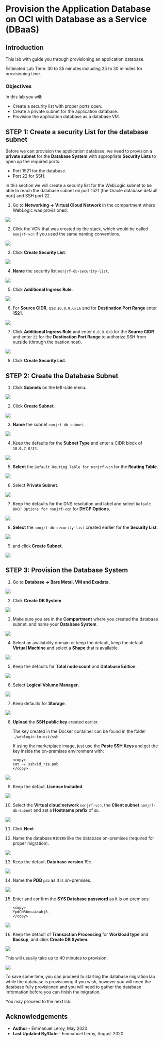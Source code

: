 # Provision the Application Database on OCI with Database as a Service (DBaaS)

## Introduction

This lab with guide you through provisioning an application database.

Estimated Lab Time: 30 to 35 minutes including 25 to 30 minutes for provisioning time.

### Objectives

In this lab you will:

- Create a security list with proper ports open.
- Create a private subnet for the application database.
- Provision the application database as a database VM.

## **STEP 1:** Create a security List for the database subnet

Before we can provision the application database, we need to provision a **private subnet** for the **Database System** with appropriate **Security Lists** to open up the required ports:

- Port 1521 for the database.
- Port 22 for SSH.

In this section we will create a security list for the WebLogic subnet to be able to reach the database subnet on port 1521 (the Oracle database default port) and SSH port 22.

1. Go to **Networking -> Virtual Cloud Network** in the compartment where WebLogic was provisioned.

  ![](./images/provision-db-1.png)

2. Click the VCN that was created by the stack, which would be called `nonjrf-vcn` if you used the same naming conventions.

  ![](./images/provision-db-2oke.png)

3. Click **Create Security List**.

  ![](./images/provision-db-4.png)

4. **Name** the security list `nonjrf-db-security-list`.

  ![](./images/provision-db-5-dbseclist.png)

5. Click **Additional Ingress Rule**.

  ![](./images/provision-db-5-ingress1521.png)

6. For **Source CIDR**, use `10.0.0.0/16` and for **Destination Port Range** enter **1521**.

  ![](./images/provision-db-5-ingress1521boke.png)

7. Click **Additional Ingress Rule** and enter `0.0.0.0/0` for the **Source CIDR** and enter `22` for the **Destination Port Range** to authorize SSH from outside (through the bastion host).

  ![](./images/provision-db-6-ingress22.png)

8. Click **Create Security List**.

## **STEP 2:** Create the Database Subnet

1. Click **Subnets** on the left-side menu.

  ![](./images/provision-db-7-subnet.png)

2. Click **Create Subnet**.

  ![](./images/provision-db-8-subnet.png)

3. **Name** the subnet `nonjrf-db-subnet`.

  ![](./images/provision-db-9-subnet1.png)

4. Keep the defaults for the **Subnet Type** and enter a CIDR block of `10.0.7.0/24`.

  ![](./images/provision-db-9-subnet2.png)

5. **Select** the `Default Routing Table for nonjrf-vcn` for the **Routing Table**.

  ![](./images/provision-db-9-subnet3.png)

6. Select **Private Subnet**.

  ![](./images/provision-db-9-subnet4.png)

7. Keep the defaults for the DNS resolution and label and select `Default DHCP Options for nonjrf-vcn` for **DHCP Options**.

  ![](./images/provision-db-9-subnet5.png)

8. **Select** the `nonjrf-db-security-list` created earlier for the **Security List**.

  ![](./images/provision-db-9-subnet6.png)

9. and click **Create Subnet**.

  ![](./images/provision-db-9-subnet7.png)

## **STEP 3:** Provision the Database System

1. Go to **Database -> Bare Metal, VM and Exadata**.

  ![](./images/provision-db-10.png)

2. Click **Create DB System**.

  ![](./images/provision-db-11.png)

3. Make sure you are in the **Compartment** where you created the database subnet, and name your **Database System**.

  ![](./images/provision-db-12.png)

4. Select an availability domain or keep the default, keep the default **Virtual Machine** and select a **Shape** that is available.

  ![](./images/provision-db-13-ad-shape.png)

5. Keep the defaults for **Total node count** and **Database Edition**.

  ![](./images/provision-db-14.png)

6. Select **Logical Volume Manager**.

  ![](./images/provision-db-15-lvm.png)

7. Keep defaults for **Storage**.

  ![](./images/provision-db-16-storage.png)

8. **Upload** the **SSH public key** created earlier.

    The key created in the Docker container can be found in the folder `./weblogic-to-oci/ssh`.

    If using the marketplace image, just use the **Paste SSH Keys** and get the key  inside the on-premises environment with:

    ```
    <copy>
    cat ~/.ssh/id_rsa.pub
    </copy>
    ```

  ![](./images/provision-db-17-ssh.png)

9. Keep the default **License Included**.

  ![](./images/provision-db-18-license.png)

10. Select the **Virtual cloud network** `nonjrf-vcn`, the **Client subnet** `nonjrf-db-subnet` and set a **Hostname prefix** of `db`.

  ![](./images/provision-db-19-net.png)

11. Click **Next**.

12. Name the database `RIDERS` like the database on-premises (required for proper migration).

  ![](./images/provision-db-20-dbname.png)

13. Keep the default **Database version** 19c.

  ![](./images/provision-db-21-version.png)

14. Name the **PDB** `pdb` as it is on-premises.

  ![](./images/provision-db-22-pdb.png)

15. Enter and confirm the **SYS Database password** as it is on-premises: 

    ```
    <copy>
    YpdCNR6nua4nahj8__
    </copy>
    ```

  ![](./images/provision-db-23-creds.png)

16. Keep the default of **Transaction Processing** for **Workload type** and **Backup**, and click **Create DB System**.

  ![](./images/provision-db-24.png)

  This will usually take up to 40 minutes to provision.

  ![](./images/provision-db-25.png)

To save some time, you can proceed to starting the database migration lab while the database is provisioning if you wish, however you will need the database fully provisioned and you will need to gather the database information before you can finish the migration.

You may proceed to the next lab.

## Acknowledgements

 - **Author** - Emmanuel Leroy, May 2020
 - **Last Updated By/Date** - Emmanuel Leroy, August 2020
